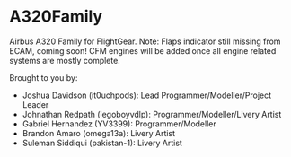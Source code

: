 # A320Family
Airbus A320 Family for FlightGear. Note: Flaps indicator still missing from ECAM, coming soon! CFM engines will be added once all engine related systems are mostly complete.<br />

Brought to you by:
- Joshua Davidson (it0uchpods): Lead Programmer/Modeller/Project Leader
- Johnathan Redpath (legoboyvdlp): Programmer/Modeller/Livery Artist
- Gabriel Hernandez (YV3399): Programmer/Modeller
- Brandon Amaro (omega13a): Livery Artist
- Suleman Siddiqui (pakistan-1): Livery Artist

